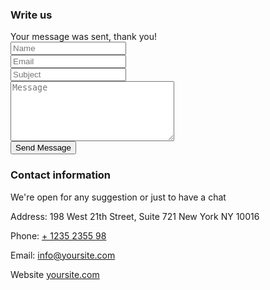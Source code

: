 </div>
<div class="row justify-content-center">
<div class="col-lg-10">
<div class="wrapper">
<div class="row no-gutters">
<div class="col-md-6 d-flex align-items-stretch">
<div class="contact-wrap w-100 p-md-5 p-4 py-5">
<h3 class="mb-4">Write us</h3>
<div id="form-message-warning" class="mb-4"></div>
<div id="form-message-success" class="mb-4">
Your message was sent, thank you!
</div>
<form method="POST" id="contactForm" name="contactForm" class="contactForm" novalidate="novalidate">
<div class="row">
<div class="col-md-12">
<div class="form-group">
<input type="text" class="form-control" name="name" id="name" placeholder="Name">
</div>
</div>
<div class="col-md-12">
<div class="form-group">
<input type="email" class="form-control" name="email" id="email" placeholder="Email">
</div>
</div>
<div class="col-md-12">
<div class="form-group">
<input type="text" class="form-control" name="subject" id="subject" placeholder="Subject">
</div>
</div>
<div class="col-md-12">
<div class="form-group">
<textarea name="message" class="form-control" id="message" cols="30" rows="6" placeholder="Message"></textarea>
</div>
</div>
<div class="col-md-12">
<div class="form-group">
<input type="submit" value="Send Message" class="btn btn-primary">
<div class="submitting"></div>
</div>
</div>
</div>
</form>
</div>
</div>
<div class="col-md-6 d-flex align-items-stretch">
<div class="info-wrap w-100 p-md-5 p-4 py-5 img">
<h3>Contact information</h3>
<p class="mb-4">We're open for any suggestion or just to have a chat</p>
<div class="dbox w-100 d-flex align-items-start">
<div class="icon d-flex align-items-center justify-content-center">
<span class="fa fa-map-marker"></span>
</div>
<div class="text pl-3">
<p><span>Address:</span> 198 West 21th Street, Suite 721 New York NY 10016</p>
</div>
</div>
<div class="dbox w-100 d-flex align-items-center">
<div class="icon d-flex align-items-center justify-content-center">
<span class="fa fa-phone"></span>
</div>
<div class="text pl-3">
<p><span>Phone:</span> <a href="tel://1234567920">+ 1235 2355 98</a></p>
</div>
</div>
<div class="dbox w-100 d-flex align-items-center">
<div class="icon d-flex align-items-center justify-content-center">
<span class="fa fa-paper-plane"></span>
</div>
<div class="text pl-3">
<p><span>Email:</span> <a href="mailto:info@yoursite.com">info@yoursite.com</a></p>
</div>
</div>
<div class="dbox w-100 d-flex align-items-center">
<div class="icon d-flex align-items-center justify-content-center">
<span class="fa fa-globe"></span>
</div>
 <div class="text pl-3">
<p><span>Website</span> <a href="#">yoursite.com</a></p>
</div>
</div>
</div>
</div>
</div>
</div>
</div>
</div>
</div>
</section>
</body>
</html>
